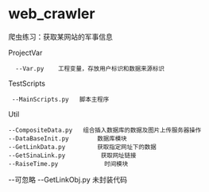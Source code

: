 # web_crawler
爬虫练习：获取某网站的军事信息

ProjectVar

      --Var.py    工程变量，存放用户标识和数据来源标识

TestScripts

     --MainScripts.py   脚本主程序

Util

    --CompositeData.py   组合插入数据库的数据及图片上传服务器操作
    --DataBaseInit.py        数据库模块
    --GetLinkData.py         获取指定网址下的数据
    --GetSinaLink.py          获取网址链接
    --RaiseTime.py             时间模块

--可忽略
    --GetLinkObj.py     未封装代码
